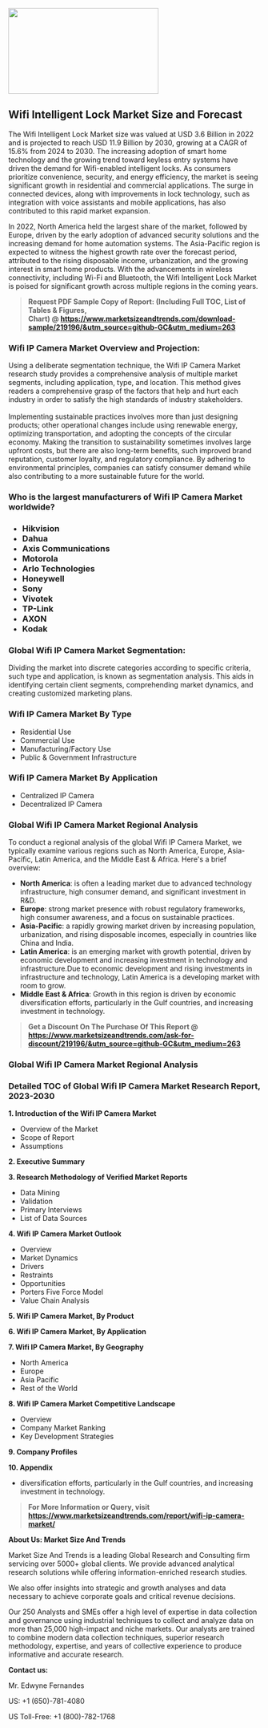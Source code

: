 <p><img class="alignnone size-medium wp-image-20088" src="https://ffe5etoiles.com/wp-content/uploads/2024/12/MST1-300x171.png" alt="" width="300" height="171" /></p><h2>Wifi Intelligent Lock Market Size and Forecast</h2><p>The Wifi Intelligent Lock Market size was valued at USD 3.6 Billion in 2022 and is projected to reach USD 11.9 Billion by 2030, growing at a CAGR of 15.6% from 2024 to 2030. The increasing adoption of smart home technology and the growing trend toward keyless entry systems have driven the demand for Wifi-enabled intelligent locks. As consumers prioritize convenience, security, and energy efficiency, the market is seeing significant growth in residential and commercial applications. The surge in connected devices, along with improvements in lock technology, such as integration with voice assistants and mobile applications, has also contributed to this rapid market expansion.</p><p>In 2022, North America held the largest share of the market, followed by Europe, driven by the early adoption of advanced security solutions and the increasing demand for home automation systems. The Asia-Pacific region is expected to witness the highest growth rate over the forecast period, attributed to the rising disposable income, urbanization, and the growing interest in smart home products. With the advancements in wireless connectivity, including Wi-Fi and Bluetooth, the Wifi Intelligent Lock Market is poised for significant growth across multiple regions in the coming years.</p></p><blockquote id="" class=""><strong>Request PDF Sample Copy of Report: (Including Full TOC, List of Tables &amp; Figures, Chart)&nbsp;@&nbsp;<strong><a href="https://www.marketsizeandtrends.com/download-sample/219196/&utm_source=github-GC&utm_medium=263" target="_blank">https://www.marketsizeandtrends.com/download-sample/219196/&utm_source=github-GC&utm_medium=263</a></strong></strong></blockquote><h3 id="" class="">Wifi IP Camera Market&nbsp;Overview and Projection:</h3><p id="" class="">Using a deliberate segmentation technique, the Wifi IP Camera Market research study provides a comprehensive analysis of multiple market segments, including application, type, and location. This method gives readers a comprehensive grasp of the factors that help and hurt each industry in order to satisfy the high standards of industry stakeholders. <br /> <br />Implementing sustainable practices involves more than just designing products; other operational changes include using renewable energy, optimizing transportation, and adopting the concepts of the circular economy. Making the transition to sustainability sometimes involves large upfront costs, but there are also long-term benefits, such improved brand reputation, customer loyalty, and regulatory compliance. By adhering to environmental principles, companies can satisfy consumer demand while also contributing to a more sustainable future for the world.</p><h3 id="" class="">Who is the largest manufacturers of&nbsp;Wifi IP Camera Market worldwide?</h3><h3 class=""><p><ul><li>Hikvision </li><li> Dahua </li><li> Axis Communications </li><li> Motorola </li><li> Arlo Technologies </li><li> Honeywell </li><li> Sony </li><li> Vivotek </li><li> TP-Link </li><li> AXON </li><li> Kodak</li></ul></p></h3><h3 id="" class="">Global&nbsp;Wifi IP Camera Market Segmentation:</h3><p id="" class="">Dividing the market into discrete categories according to specific criteria, such type and application, is known as segmentation analysis. This aids in identifying certain client segments, comprehending market dynamics, and creating customized marketing plans.</p><h3 id="" class="">Wifi IP Camera Market&nbsp;By Type</h3><p><p><ul><li>Residential Use</li><li> Commercial Use</li><li> Manufacturing/Factory Use</li><li> Public & Government Infrastructure</p></li></ul></p></p><h3 id="" class="">Wifi IP Camera Market&nbsp;By Application</h3><p class=""><p><ul><li>Centralized IP Camera</li><li> Decentralized IP Camera</li></ul></p></p><h3 id="" class="">Global Wifi IP Camera Market Regional Analysis</h3><p id="" class="">To conduct a regional analysis of the global Wifi IP Camera Market, we typically examine various regions such as North America, Europe, Asia-Pacific, Latin America, and the Middle East &amp; Africa. Here's a brief overview:</p><ul><li><strong>North America</strong>: is often a leading market due to advanced technology infrastructure, high consumer demand, and significant investment in R&amp;D.</li><li><strong>Europe</strong>: strong market presence with robust regulatory frameworks, high consumer awareness, and a focus on sustainable practices.</li><li><strong>Asia-Pacific</strong>: a rapidly growing market driven by increasing population, urbanization, and rising disposable incomes, especially in countries like China and India.</li><li><strong>Latin America</strong>: is an emerging market with growth potential, driven by economic development and increasing investment in technology and infrastructure.Due to economic development and rising investments in infrastructure and technology, Latin America is a developing market with room to grow.</li><li><strong>Middle East &amp; Africa</strong>: Growth in this region is driven by economic diversification efforts, particularly in the Gulf countries, and increasing investment in technology.</li></ul><blockquote id="" class=""><strong>Get a Discount On The Purchase Of This Report @ <strong><a href="https://www.marketsizeandtrends.com/ask-for-discount/219196/&utm_source=github-GC&utm_medium=263" target="_blank">https://www.marketsizeandtrends.com/ask-for-discount/219196/&utm_source=github-GC&utm_medium=263</a></strong></strong></blockquote><h3 id="" class="">Global Wifi IP Camera Market Regional Analysis</h3><h3 id="" class="">Detailed TOC of Global Wifi IP Camera Market Research Report, 2023-2030</h3><p id="" class=""><strong>1. Introduction of the Wifi IP Camera Market</strong></p><ul><li>Overview of the Market</li><li>Scope of Report</li><li>Assumptions</li></ul><p id="" class=""><strong>2. Executive Summary</strong></p><p id="" class=""><strong>3. Research Methodology of Verified Market Reports</strong></p><ul><li>Data Mining</li><li>Validation</li><li>Primary Interviews</li><li>List of Data Sources</li></ul><p id="" class=""><strong>4. Wifi IP Camera Market Outlook</strong></p><ul><li>Overview</li><li>Market Dynamics</li><li>Drivers</li><li>Restraints</li><li>Opportunities</li><li>Porters Five Force Model</li><li>Value Chain Analysis</li></ul><p id="" class=""><strong>5. Wifi IP Camera Market, By Product</strong></p><p id="" class=""><strong>6. Wifi IP Camera Market, By Application</strong></p><p id="" class=""><strong>7. Wifi IP Camera Market, By Geography</strong></p><ul><li>North America</li><li>Europe</li><li>Asia Pacific</li><li>Rest of the World</li></ul><p id="" class=""><strong>8. Wifi IP Camera Market Competitive Landscape</strong></p><ul><li>Overview</li><li>Company Market Ranking</li><li>Key Development Strategies</li></ul><p id="" class=""><strong>9. Company Profiles</strong></p><p id="" class=""><strong>10. Appendix</strong></p><ul><li>diversification efforts, particularly in the Gulf countries, and increasing investment in technology.</li></ul><blockquote id="" class=""><strong>For More Information or Query, visit <strong><strong><a href="https://www.marketsizeandtrends.com/report/wifi-ip-camera-market/" target="_blank">https://www.marketsizeandtrends.com/report/wifi-ip-camera-market/</a></strong></strong></strong></blockquote><p id="" class=""><strong>About Us: Market Size And Trends</strong></p><p id="" class="">Market Size And Trends is a leading Global Research and Consulting firm servicing over 5000+ global clients. We provide advanced analytical research solutions while offering information-enriched research studies.</p><p id="" class="">We also offer insights into strategic and growth analyses and data necessary to achieve corporate goals and critical revenue decisions.</p><p id="" class="">Our 250 Analysts and SMEs offer a high level of expertise in data collection and governance using industrial techniques to collect and analyze data on more than 25,000 high-impact and niche markets. Our analysts are trained to combine modern data collection techniques, superior research methodology, expertise, and years of collective experience to produce informative and accurate research.</p><p id="" class=""><strong>Contact us:</strong></p><p id="" class="">Mr. Edwyne Fernandes</p><p id="" class="">US: +1 (650)-781-4080</p><p id="" class="">US Toll-Free: +1 (800)-782-1768</p>
